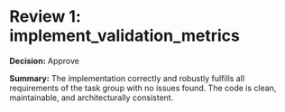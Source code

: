# Review 1: implement_validation_metrics

**Decision:** Approve

**Summary:**
The implementation correctly and robustly fulfills all requirements of the task group with no issues found. The code is clean, maintainable, and architecturally consistent.